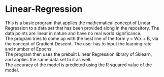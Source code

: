 # Linear-Regression
This is a basic program that applies the mathematical concept of Linear Regression to a data set that has been provided along in the repository. The data points are linear in nature and have no real world significance.</br>
The program tries to come up with the best line of the form y = W.x + B, via the concept of Gradient Descent. The user has to input the learning rate and number of Epochs.</br>
The program then uses the prebuilt Linear Regression library of Sklearn, and applies the same data set to it as well.</br>
The accuracy of the model is predicted using the R squared value of the model.</br>
